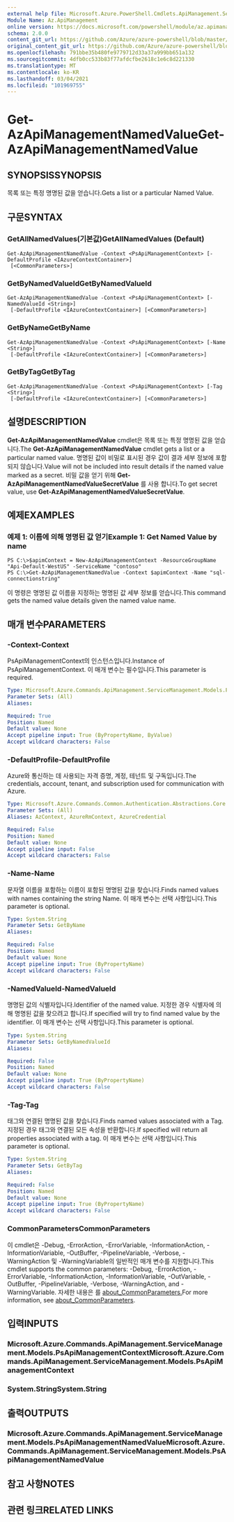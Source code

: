 ```yaml
---
external help file: Microsoft.Azure.PowerShell.Cmdlets.ApiManagement.ServiceManagement.dll-Help.xml
Module Name: Az.ApiManagement
online version: https://docs.microsoft.com/powershell/module/az.apimanagement/get-azapimanagementnamedvalue
schema: 2.0.0
content_git_url: https://github.com/Azure/azure-powershell/blob/master/src/ApiManagement/ApiManagement/help/Get-AzApiManagementNamedValue.md
original_content_git_url: https://github.com/Azure/azure-powershell/blob/master/src/ApiManagement/ApiManagement/help/Get-AzApiManagementNamedValue.md
ms.openlocfilehash: 791bbe35b480fe9779712d33a37a999bb651a132
ms.sourcegitcommit: 4dfb0cc533b83f77afdcfbe2618c1e6c8d221330
ms.translationtype: MT
ms.contentlocale: ko-KR
ms.lasthandoff: 03/04/2021
ms.locfileid: "101969755"
---
```

# <span data-ttu-id="7ebab-101">Get-AzApiManagementNamedValue</span><span class="sxs-lookup"><span data-stu-id="7ebab-101">Get-AzApiManagementNamedValue</span></span>

## <span data-ttu-id="7ebab-102">SYNOPSIS</span><span class="sxs-lookup"><span data-stu-id="7ebab-102">SYNOPSIS</span></span>
<span data-ttu-id="7ebab-103">목록 또는 특정 명명된 값을 얻습니다.</span><span class="sxs-lookup"><span data-stu-id="7ebab-103">Gets a list or a particular Named Value.</span></span>

## <span data-ttu-id="7ebab-104">구문</span><span class="sxs-lookup"><span data-stu-id="7ebab-104">SYNTAX</span></span>

### <span data-ttu-id="7ebab-105">GetAllNamedValues(기본값)</span><span class="sxs-lookup"><span data-stu-id="7ebab-105">GetAllNamedValues (Default)</span></span>
```
Get-AzApiManagementNamedValue -Context <PsApiManagementContext> [-DefaultProfile <IAzureContextContainer>]
 [<CommonParameters>]
```

### <span data-ttu-id="7ebab-106">GetByNamedValueId</span><span class="sxs-lookup"><span data-stu-id="7ebab-106">GetByNamedValueId</span></span>
```
Get-AzApiManagementNamedValue -Context <PsApiManagementContext> [-NamedValueId <String>]
 [-DefaultProfile <IAzureContextContainer>] [<CommonParameters>]
```

### <span data-ttu-id="7ebab-107">GetByName</span><span class="sxs-lookup"><span data-stu-id="7ebab-107">GetByName</span></span>
```
Get-AzApiManagementNamedValue -Context <PsApiManagementContext> [-Name <String>]
 [-DefaultProfile <IAzureContextContainer>] [<CommonParameters>]
```

### <span data-ttu-id="7ebab-108">GetByTag</span><span class="sxs-lookup"><span data-stu-id="7ebab-108">GetByTag</span></span>
```
Get-AzApiManagementNamedValue -Context <PsApiManagementContext> [-Tag <String>]
 [-DefaultProfile <IAzureContextContainer>] [<CommonParameters>]
```

## <span data-ttu-id="7ebab-109">설명</span><span class="sxs-lookup"><span data-stu-id="7ebab-109">DESCRIPTION</span></span>
<span data-ttu-id="7ebab-110">**Get-AzApiManagementNamedValue** cmdlet은 목록 또는 특정 명명된 값을 얻습니다.</span><span class="sxs-lookup"><span data-stu-id="7ebab-110">The **Get-AzApiManagementNamedValue** cmdlet gets a list or a particular named value.</span></span>
<span data-ttu-id="7ebab-111">명명된 값이 비밀로 표시된 경우 값이 결과 세부 정보에 포함되지 않습니다.</span><span class="sxs-lookup"><span data-stu-id="7ebab-111">Value will not be included into result details if the named value marked as a secret.</span></span> <span data-ttu-id="7ebab-112">비밀 값을 얻기 위해 **Get-AzApiManagementNamedValueSecretValue** 를 사용 합니다.</span><span class="sxs-lookup"><span data-stu-id="7ebab-112">To get secret value, use **Get-AzApiManagementNamedValueSecretValue**.</span></span>

## <span data-ttu-id="7ebab-113">예제</span><span class="sxs-lookup"><span data-stu-id="7ebab-113">EXAMPLES</span></span>

### <span data-ttu-id="7ebab-114">예제 1: 이름에 의해 명명된 값 얻기</span><span class="sxs-lookup"><span data-stu-id="7ebab-114">Example 1: Get Named Value by name</span></span>
```
PS C:\>$apimContext = New-AzApiManagementContext -ResourceGroupName "Api-Default-WestUS" -ServiceName "contoso"
PS C:\>Get-AzApiManagementNamedValue -Context $apimContext -Name "sql-connectionstring"
```

<span data-ttu-id="7ebab-115">이 명령은 명명된 값 이름을 지정하는 명명된 값 세부 정보를 얻습니다.</span><span class="sxs-lookup"><span data-stu-id="7ebab-115">This command gets the named value details given the named value name.</span></span>

## <span data-ttu-id="7ebab-116">매개 변수</span><span class="sxs-lookup"><span data-stu-id="7ebab-116">PARAMETERS</span></span>

### <span data-ttu-id="7ebab-117">-Context</span><span class="sxs-lookup"><span data-stu-id="7ebab-117">-Context</span></span>
<span data-ttu-id="7ebab-118">PsApiManagementContext의 인스턴스입니다.</span><span class="sxs-lookup"><span data-stu-id="7ebab-118">Instance of PsApiManagementContext.</span></span>
<span data-ttu-id="7ebab-119">이 매개 변수는 필수입니다.</span><span class="sxs-lookup"><span data-stu-id="7ebab-119">This parameter is required.</span></span>

```yaml
Type: Microsoft.Azure.Commands.ApiManagement.ServiceManagement.Models.PsApiManagementContext
Parameter Sets: (All)
Aliases:

Required: True
Position: Named
Default value: None
Accept pipeline input: True (ByPropertyName, ByValue)
Accept wildcard characters: False
```

### <span data-ttu-id="7ebab-120">-DefaultProfile</span><span class="sxs-lookup"><span data-stu-id="7ebab-120">-DefaultProfile</span></span>
<span data-ttu-id="7ebab-121">Azure와 통신하는 데 사용되는 자격 증명, 계정, 테넌트 및 구독입니다.</span><span class="sxs-lookup"><span data-stu-id="7ebab-121">The credentials, account, tenant, and subscription used for communication with Azure.</span></span>

```yaml
Type: Microsoft.Azure.Commands.Common.Authentication.Abstractions.Core.IAzureContextContainer
Parameter Sets: (All)
Aliases: AzContext, AzureRmContext, AzureCredential

Required: False
Position: Named
Default value: None
Accept pipeline input: False
Accept wildcard characters: False
```

### <span data-ttu-id="7ebab-122">-Name</span><span class="sxs-lookup"><span data-stu-id="7ebab-122">-Name</span></span>
<span data-ttu-id="7ebab-123">문자열 이름을 포함하는 이름이 포함된 명명된 값을 찾습니다.</span><span class="sxs-lookup"><span data-stu-id="7ebab-123">Finds named values with names containing the string Name.</span></span>
<span data-ttu-id="7ebab-124">이 매개 변수는 선택 사항입니다.</span><span class="sxs-lookup"><span data-stu-id="7ebab-124">This parameter is optional.</span></span>

```yaml
Type: System.String
Parameter Sets: GetByName
Aliases:

Required: False
Position: Named
Default value: None
Accept pipeline input: True (ByPropertyName)
Accept wildcard characters: False
```

### <span data-ttu-id="7ebab-125">-NamedValueId</span><span class="sxs-lookup"><span data-stu-id="7ebab-125">-NamedValueId</span></span>
<span data-ttu-id="7ebab-126">명명된 값의 식별자입니다.</span><span class="sxs-lookup"><span data-stu-id="7ebab-126">Identifier of the named value.</span></span>
<span data-ttu-id="7ebab-127">지정한 경우 식별자에 의해 명명된 값을 찾으려고 합니다.</span><span class="sxs-lookup"><span data-stu-id="7ebab-127">If specified will try to find named value by the identifier.</span></span>
<span data-ttu-id="7ebab-128">이 매개 변수는 선택 사항입니다.</span><span class="sxs-lookup"><span data-stu-id="7ebab-128">This parameter is optional.</span></span>

```yaml
Type: System.String
Parameter Sets: GetByNamedValueId
Aliases:

Required: False
Position: Named
Default value: None
Accept pipeline input: True (ByPropertyName)
Accept wildcard characters: False
```

### <span data-ttu-id="7ebab-129">-Tag</span><span class="sxs-lookup"><span data-stu-id="7ebab-129">-Tag</span></span>
<span data-ttu-id="7ebab-130">태그와 연결된 명명된 값을 찾습니다.</span><span class="sxs-lookup"><span data-stu-id="7ebab-130">Finds named values associated with a Tag.</span></span>
<span data-ttu-id="7ebab-131">지정된 경우 태그와 연결된 모든 속성을 반환합니다.</span><span class="sxs-lookup"><span data-stu-id="7ebab-131">If specified will return all properties associated with a tag.</span></span>
<span data-ttu-id="7ebab-132">이 매개 변수는 선택 사항입니다.</span><span class="sxs-lookup"><span data-stu-id="7ebab-132">This parameter is optional.</span></span>

```yaml
Type: System.String
Parameter Sets: GetByTag
Aliases:

Required: False
Position: Named
Default value: None
Accept pipeline input: True (ByPropertyName)
Accept wildcard characters: False
```

### <span data-ttu-id="7ebab-133">CommonParameters</span><span class="sxs-lookup"><span data-stu-id="7ebab-133">CommonParameters</span></span>
<span data-ttu-id="7ebab-134">이 cmdlet은 -Debug, -ErrorAction, -ErrorVariable, -InformationAction, -InformationVariable, -OutBuffer, -PipelineVariable, -Verbose, -WarningAction 및 -WarningVariable의 일반적인 매개 변수를 지원합니다.</span><span class="sxs-lookup"><span data-stu-id="7ebab-134">This cmdlet supports the common parameters: -Debug, -ErrorAction, -ErrorVariable, -InformationAction, -InformationVariable, -OutVariable, -OutBuffer, -PipelineVariable, -Verbose, -WarningAction, and -WarningVariable.</span></span> <span data-ttu-id="7ebab-135">자세한 내용은 를 [about_CommonParameters.](http://go.microsoft.com/fwlink/?LinkID=113216)</span><span class="sxs-lookup"><span data-stu-id="7ebab-135">For more information, see [about_CommonParameters](http://go.microsoft.com/fwlink/?LinkID=113216).</span></span>

## <span data-ttu-id="7ebab-136">입력</span><span class="sxs-lookup"><span data-stu-id="7ebab-136">INPUTS</span></span>

### <span data-ttu-id="7ebab-137">Microsoft.Azure.Commands.ApiManagement.ServiceManagement.Models.PsApiManagementContext</span><span class="sxs-lookup"><span data-stu-id="7ebab-137">Microsoft.Azure.Commands.ApiManagement.ServiceManagement.Models.PsApiManagementContext</span></span>

### <span data-ttu-id="7ebab-138">System.String</span><span class="sxs-lookup"><span data-stu-id="7ebab-138">System.String</span></span>

## <span data-ttu-id="7ebab-139">출력</span><span class="sxs-lookup"><span data-stu-id="7ebab-139">OUTPUTS</span></span>

### <span data-ttu-id="7ebab-140">Microsoft.Azure.Commands.ApiManagement.ServiceManagement.Models.PsApiManagementNamedValue</span><span class="sxs-lookup"><span data-stu-id="7ebab-140">Microsoft.Azure.Commands.ApiManagement.ServiceManagement.Models.PsApiManagementNamedValue</span></span>

## <span data-ttu-id="7ebab-141">참고 사항</span><span class="sxs-lookup"><span data-stu-id="7ebab-141">NOTES</span></span>

## <span data-ttu-id="7ebab-142">관련 링크</span><span class="sxs-lookup"><span data-stu-id="7ebab-142">RELATED LINKS</span></span>
